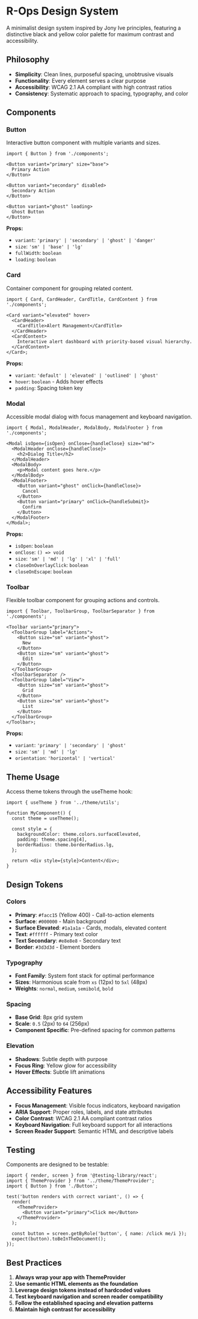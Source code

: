 # R-Ops Design System

A minimalist design system inspired by Jony Ive principles, featuring a distinctive black and yellow color palette for maximum contrast and accessibility.

## Philosophy

- **Simplicity**: Clean lines, purposeful spacing, unobtrusive visuals
- **Functionality**: Every element serves a clear purpose
- **Accessibility**: WCAG 2.1 AA compliant with high contrast ratios
- **Consistency**: Systematic approach to spacing, typography, and color

## Components

### Button

Interactive button component with multiple variants and sizes.

```tsx
import { Button } from './components';

<Button variant="primary" size="base">
  Primary Action
</Button>

<Button variant="secondary" disabled>
  Secondary Action
</Button>

<Button variant="ghost" loading>
  Ghost Button
</Button>
```

**Props:**

- `variant`: `'primary' | 'secondary' | 'ghost' | 'danger'`
- `size`: `'sm' | 'base' | 'lg'`
- `fullWidth`: `boolean`
- `loading`: `boolean`

### Card

Container component for grouping related content.

```tsx
import { Card, CardHeader, CardTitle, CardContent } from './components';

<Card variant="elevated" hover>
  <CardHeader>
    <CardTitle>Alert Management</CardTitle>
  </CardHeader>
  <CardContent>
    Interactive alert dashboard with priority-based visual hierarchy.
  </CardContent>
</Card>;
```

**Props:**

- `variant`: `'default' | 'elevated' | 'outlined' | 'ghost'`
- `hover`: `boolean` - Adds hover effects
- `padding`: Spacing token key

### Modal

Accessible modal dialog with focus management and keyboard navigation.

```tsx
import { Modal, ModalHeader, ModalBody, ModalFooter } from './components';

<Modal isOpen={isOpen} onClose={handleClose} size="md">
  <ModalHeader onClose={handleClose}>
    <h2>Dialog Title</h2>
  </ModalHeader>
  <ModalBody>
    <p>Modal content goes here.</p>
  </ModalBody>
  <ModalFooter>
    <Button variant="ghost" onClick={handleClose}>
      Cancel
    </Button>
    <Button variant="primary" onClick={handleSubmit}>
      Confirm
    </Button>
  </ModalFooter>
</Modal>;
```

**Props:**

- `isOpen`: `boolean`
- `onClose`: `() => void`
- `size`: `'sm' | 'md' | 'lg' | 'xl' | 'full'`
- `closeOnOverlayClick`: `boolean`
- `closeOnEscape`: `boolean`

### Toolbar

Flexible toolbar component for grouping actions and controls.

```tsx
import { Toolbar, ToolbarGroup, ToolbarSeparator } from './components';

<Toolbar variant="primary">
  <ToolbarGroup label="Actions">
    <Button size="sm" variant="ghost">
      New
    </Button>
    <Button size="sm" variant="ghost">
      Edit
    </Button>
  </ToolbarGroup>
  <ToolbarSeparator />
  <ToolbarGroup label="View">
    <Button size="sm" variant="ghost">
      Grid
    </Button>
    <Button size="sm" variant="ghost">
      List
    </Button>
  </ToolbarGroup>
</Toolbar>;
```

**Props:**

- `variant`: `'primary' | 'secondary' | 'ghost'`
- `size`: `'sm' | 'md' | 'lg'`
- `orientation`: `'horizontal' | 'vertical'`

## Theme Usage

Access theme tokens through the useTheme hook:

```tsx
import { useTheme } from '../theme/utils';

function MyComponent() {
  const theme = useTheme();

  const style = {
    backgroundColor: theme.colors.surfaceElevated,
    padding: theme.spacing[4],
    borderRadius: theme.borderRadius.lg,
  };

  return <div style={style}>Content</div>;
}
```

## Design Tokens

### Colors

- **Primary**: `#facc15` (Yellow 400) - Call-to-action elements
- **Surface**: `#000000` - Main background
- **Surface Elevated**: `#1a1a1a` - Cards, modals, elevated content
- **Text**: `#ffffff` - Primary text color
- **Text Secondary**: `#e8e8e8` - Secondary text
- **Border**: `#3d3d3d` - Element borders

### Typography

- **Font Family**: System font stack for optimal performance
- **Sizes**: Harmonious scale from `xs` (12px) to `5xl` (48px)
- **Weights**: `normal`, `medium`, `semibold`, `bold`

### Spacing

- **Base Grid**: 8px grid system
- **Scale**: `0.5` (2px) to `64` (256px)
- **Component Specific**: Pre-defined spacing for common patterns

### Elevation

- **Shadows**: Subtle depth with purpose
- **Focus Ring**: Yellow glow for accessibility
- **Hover Effects**: Subtle lift animations

## Accessibility Features

- **Focus Management**: Visible focus indicators, keyboard navigation
- **ARIA Support**: Proper roles, labels, and state attributes
- **Color Contrast**: WCAG 2.1 AA compliant contrast ratios
- **Keyboard Navigation**: Full keyboard support for all interactions
- **Screen Reader Support**: Semantic HTML and descriptive labels

## Testing

Components are designed to be testable:

```tsx
import { render, screen } from '@testing-library/react';
import { ThemeProvider } from '../theme/ThemeProvider';
import { Button } from './Button';

test('button renders with correct variant', () => {
  render(
    <ThemeProvider>
      <Button variant="primary">Click me</Button>
    </ThemeProvider>
  );

  const button = screen.getByRole('button', { name: /click me/i });
  expect(button).toBeInTheDocument();
});
```

## Best Practices

1. **Always wrap your app with ThemeProvider**
2. **Use semantic HTML elements as the foundation**
3. **Leverage design tokens instead of hardcoded values**
4. **Test keyboard navigation and screen reader compatibility**
5. **Follow the established spacing and elevation patterns**
6. **Maintain high contrast for accessibility**
